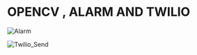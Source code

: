 
# OPENCV , ALARM AND TWILIO

![Alarm](https://user-images.githubusercontent.com/104116597/201686215-49744584-ccc8-45bf-9589-19e0f40f89a5.png)

![Twilio_Send](https://user-images.githubusercontent.com/104116597/201686510-e4eb1d9b-f0bf-47c5-a881-d6d0ac16e7ad.jpeg)
